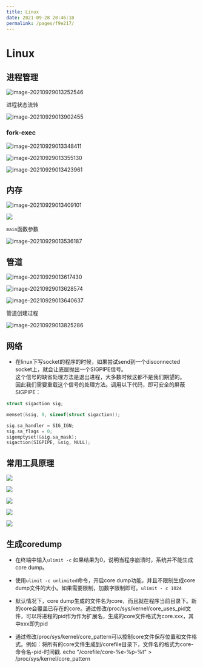 ```yaml
---
title: Linux
date: 2021-09-28 20:46:18
permalink: /pages/f9e217/
---
```


# Linux

## 进程管理

![image-20210929013252546](/img/os/image-20210929013252546.png)

进程状态流转

![image-20210929013902455](/img/os/image-20210929013902455.png)

### fork-exec

![image-20210929013348411](/img/os/image-20210929013348411.png)

![image-20210929013355130](/img/os/image-20210929013355130.png)

![image-20210929013423961](/img/os/image-20210929013423961.png)

## 内存

![image-20210929013409101](/img/os/image-20210929013409101.png)

![](/img/os/15907189598255.jpg)

`main`函数参数

![image-20210929013536187](/img/os/image-20210929013536187.png)

## 管道

![image-20210929013617430](/img/os/image-20210929013617430.png)

![image-20210929013628574](/img/os/image-20210929013628574.png)

![image-20210929013640637](/img/os/image-20210929013640637.png)

管道创建过程

![image-20210929013825286](/img/os/image-20210929013825286.png)



## 网络

* 在linux下写socket的程序的时候，如果尝试send到一个disconnected socket上，就会让底层抛出一个SIGPIPE信号。<br>
  这个信号的缺省处理方法是退出进程，大多数时候这都不是我们期望的。<br>
  因此我们需要重载这个信号的处理方法。调用以下代码，即可安全的屏蔽SIGPIPE：
```c
struct sigaction sig;

memset(&sig, 0, sizeof(struct sigaction));

sig.sa_handler = SIG_IGN;
sig.sa_flags = 0;
sigemptyset(&sig.sa_mask);
sigaction(SIGPIPE, &sig, NULL);
```

## 常用工具原理

![](/img/os/linux_tools.png)

![](/img/os/linux_observability_tools.png)

![](/img/os/linux_observability_sar.png)

![](/img/os/linux_benchmarking_tools.png)

![](/img/os/linux_tuning_tools.png)

## 生成coredump

- 在终端中输入`ulimit -c` 如果结果为0，说明当程序崩溃时，系统并不能生成core dump。

- 使用`ulimit -c unlimited`命令，开启core dump功能，并且不限制生成core dump文件的大小。如果需要限制，加数字限制即可。`ulimit - c 1024`

- 默认情况下，core dump生成的文件名为core，而且就在程序当前目录下。新的core会覆盖已存在的core。通过修改/proc/sys/kernel/core_uses_pid文件，可以将进程的pid作为作为扩展名，生成的core文件格式为core.xxx，其中xxx即为pid

- 通过修改/proc/sys/kernel/core_pattern可以控制core文件保存位置和文件格式。例如：将所有的core文件生成到/corefile目录下，文件名的格式为core-命令名-pid-时间戳. echo "/corefile/core-%e-%p-%t" > /proc/sys/kernel/core_pattern
